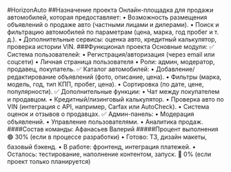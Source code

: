#HorizonAuto
##Назначение проекта
Онлайн-площадка для продажи автомобилей, которая предоставляет:
    • Возможность размещения объявлений о продаже авто (частными лицами и дилерами).
    • Поиск и фильтрацию автомобилей по параметрам (цена, марка, год пробег и т. д.).
    • Дополнительные сервисы: оценка авто, кредитный калькулятор, проверка истории VIN.
###Функционал проекта
Основные модули:
✅ Система пользователей:
    • Регистрация/авторизация (через email или соцсети)
    • Личная страница пользователя
    • Роли: админ, модератор, продавец, покупатель.
✅ Каталог автомобилей:
    • Добавление/редактирование объявлений (фото, описание, цена).
    • Фильтры (марка, модель, год, тип КПП, пробег, цена).
    • Сортировка (по дате, цене, популярности).
✅ Дополнительные функции:
    • Чат между покупателем и продавцом.
    • Кредитный/лизинговый калькулятор.
    • Проверка авто по VIN (интеграция с API, например, Carfax или AutoCheck).
    • Система оценок и отзывов о продавцах.
✅ Админ-панель:
    • Модерация объявлений.
    • Управление пользователями.
    • Аналитика продаж.
####Состав команды:
Афанасьев Валерий
#####Процент выполнения
🟢 30% (если в процессе разработки)
    • Готово: ТЗ, дизайн макеты, базовый бэкенд.
    • В работе: фронтенд, интеграция платежей.
    • Осталось: тестирование, наполнение контентом, запуск.
🔴 0% (если проект только планируется)

